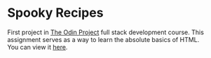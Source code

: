 # Spooky Recipes
First project in [The Odin Project](https://www.theodinproject.com) full stack development course. This assignment serves as a way to learn the absolute basics of HTML.<br>You can view it [here](https://tamanegicode.github.io/odin-recipes/).